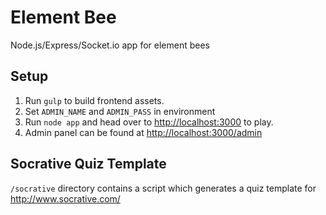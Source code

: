 # Element Bee
Node.js/Express/Socket.io app for element bees

## Setup
1. Run `gulp` to build frontend assets.
2. Set `ADMIN_NAME` and `ADMIN_PASS` in environment
3. Run `node app` and head over to [http://localhost:3000](http://localhost:3000) to play.
4. Admin panel can be found at [http://localhost:3000/admin](http://localhost:3000/admin)

## Socrative Quiz Template
`/socrative` directory contains a script which generates a quiz template for http://www.socrative.com/
